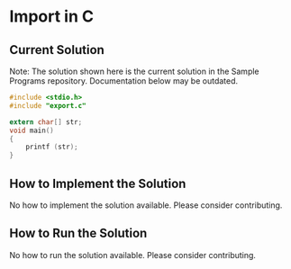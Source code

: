 # Import in C

## Current Solution

Note: The solution shown here is the current solution in the Sample Programs repository. Documentation below may be outdated.

```C
#include <stdio.h>
#include "export.c"

extern char[] str;
void main()
{
    printf (str);
}

```

## How to Implement the Solution

No how to implement the solution available. Please consider contributing.

## How to Run the Solution

No how to run the solution available. Please consider contributing.